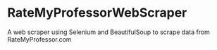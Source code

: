 # RateMyProfessorWebScraper
A web scraper using Selenium and BeautifulSoup to scrape data from RateMyProfessor.com

